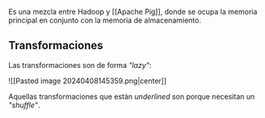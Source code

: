 
Es una mezcla entre Hadoop y [[Apache Pig]], donde se ocupa la memoria principal en conjunto con la memoria de almacenamiento. 

## Transformaciones 

Las transformaciones son de forma *"lazy"*: 

![[Pasted image 20240408145359.png|center]]

Aquellas transformaciones que están _underlined_ son porque necesitan un *"shuffle"*. 